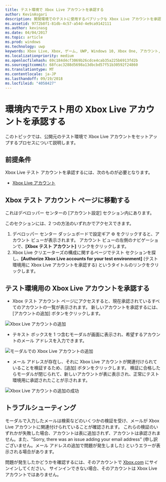 ```yaml
---
title: テスト環境で Xbox Live アカウントを承認する
author: KevinAsgari
description: 開発環境でのテストに使用するパブリックな Xbox Live アカウントを承認する方法について説明します。
ms.assetid: 9772b8f1-81db-4c57-a54d-4e9ca9142111
ms.author: kevinasg
ms.date: 04/04/2017
ms.topic: article
ms.prod: windows
ms.technology: uwp
keywords: Xbox Live, Xbox, ゲーム, UWP, Windows 10, Xbox One, アカウント, テスト アカウント
ms.localizationpriority: medium
ms.openlocfilehash: 69c184d4cf3069b26cdce4cab35a225b6913fd2b
ms.sourcegitcommit: 68fcac3288d5698a13dbcbd57f51b30592f24860
ms.translationtype: MT
ms.contentlocale: ja-JP
ms.lasthandoff: 09/19/2018
ms.locfileid: "4058427"
---
```

# <a name="authorize-xbox-live-accounts-for-testing-in-your-environment"></a>環境内でテスト用の Xbox Live アカウントを承認する

このトピックでは、公開元のテスト環境で Xbox Live アカウントをセットアップするプロセスについて説明します。

## <a name="prerequisites"></a>前提条件

Xbox Live テスト アカウントを承認するには、次のものが必要となります。

* [Xbox Live アカウント](https://support.xbox.com/browse/my-account/manage-account/Create%20account)

## <a name="navigate-to-the-xbox-test-account-page"></a>Xbox テスト アカウント ページに移動する
これはデベロッパー センターの [アカウント設定] セクション内にあります。

このセクションには、2 つの方法のいずれかでアクセスできます。

1. デベロッパー センター ダッシュボードで設定ギア ⚙️ をクリックすると、アカウント ビューが表示されます。 アカウント ビューの左側のナビゲーションで、**[Xbox テスト アカウント]** リンクをクリックします。
2. Xbox Live クリエーターズの構成に関するページでテスト セクションを探し、**[Authorize Xbox Live accounts for your test environment]** (テスト環境用に Xbox Live アカウントを承認する) というタイトルのリンクをクリックします。


## <a name="authorize-an-xbox-live-account-for-your-test-environment"></a>テスト環境用の Xbox Live アカウントを承認する

* Xbox テスト アカウント ページにアクセスすると、現在承認されているすべてのアカウントの一覧が表示されます。 新しいアカウントを承認するには、[アカウントの追加] ボタンをクリックします。

![Xbox Live アカウントの追加](../images/creators_udc/add_test_account.png)

* テキスト ボックスを 1 つ含むモーダルが画面に表示され、希望するアカウントのメール アドレスを入力できます。

![モーダルでの Xbox Live アカウントの追加](../images/creators_udc/add_test_account_modal.png)

* メール アドレスが存在し、それに Xbox Live アカウントが関連付けられていることを検証するため、[追加] ボタンをクリックします。 検証に合格したらモーダルが閉じられて、新しいアカウントが表に表示され、正常にテスト環境用に承認されたことが示されます。

![Xbox Live アカウントの追加の成功](../images/creators_udc/add_test_account_success.png)

## <a name="troubleshooting"></a>トラブルシューティング

モーダルで入力したメールは検索などのいくつかの検証を受け、メールが Xbox Live アカウントに関連付けられていることが確認されます。 これらの検証のいずれかが失敗した場合、アカウントは表に追加されず、アカウントは承認されません。また、"Sorry, there was an issue adding your email address" (申し訳ございません。メール アドレスの追加で問題が発生しました) というエラーが表示される場合があります。

問題が発生したかどうかを確認するには、そのアカウントで [Xbox.com](http://www.xbox.com/live/) にサインインしてください。 サインインできない場合、そのアカウントは Xbox Live アカウントではありません。

